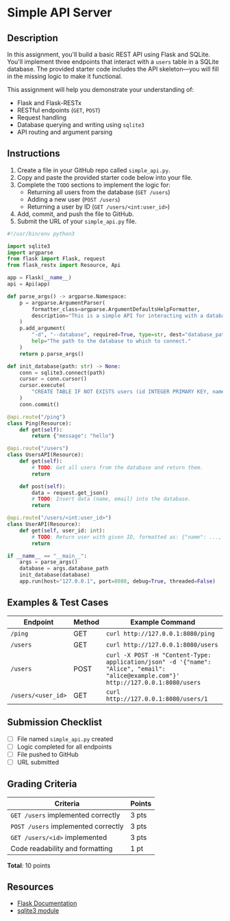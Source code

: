 # Simple API Server

## Description
In this assignment, you'll build a basic REST API using Flask and SQLite. You'll implement three endpoints that interact with a `users` table in a SQLite database. The provided starter code includes the API skeleton—you will fill in the missing logic to make it functional.

This assignment will help you demonstrate your understanding of:
- Flask and Flask-RESTx
- RESTful endpoints (`GET`, `POST`)
- Request handling
- Database querying and writing using `sqlite3`
- API routing and argument parsing

## Instructions
1. Create a file in your GitHub repo called `simple_api.py`.
2. Copy and paste the provided starter code below into your file.
3. Complete the `TODO` sections to implement the logic for:
   - Returning all users from the database (`GET /users`)
   - Adding a new user (`POST /users`)
   - Returning a user by ID (`GET /users/<int:user_id>`)
4. Add, commit, and push the file to GitHub.
5. Submit the URL of your `simple_api.py` file.

```python
#!/usr/bin/env python3

import sqlite3
import argparse
from flask import Flask, request
from flask_restx import Resource, Api

app = Flask(__name__)
api = Api(app)

def parse_args() -> argparse.Namespace:
    p = argparse.ArgumentParser(
        formatter_class=argparse.ArgumentDefaultsHelpFormatter,
        description="This is a simple API for interacting with a database.",
    )
    p.add_argument(
        "-d", "--database", required=True, type=str, dest="database_path",
        help="The path to the database to which to connect."
    )
    return p.parse_args()

def init_database(path: str) -> None:
    conn = sqlite3.connect(path)
    cursor = conn.cursor()
    cursor.execute(
        "CREATE TABLE IF NOT EXISTS users (id INTEGER PRIMARY KEY, name TEXT NOT NULL, email TEXT NOT NULL UNIQUE)"
    )
    conn.commit()

@api.route("/ping")
class Ping(Resource):
    def get(self):
        return {"message": "hello"}

@api.route("/users")
class UsersAPI(Resource):
    def get(self):
        # TODO: Get all users from the database and return them.
        return

    def post(self):
        data = request.get_json()
        # TODO: Insert data (name, email) into the database.
        return

@api.route("/users/<int:user_id>")
class UserAPI(Resource):
    def get(self, user_id: int):
        # TODO: Return user with given ID, formatted as: {"name": ..., "email": ...}
        return

if __name__ == "__main__":
    args = parse_args()
    database = args.database_path
    init_database(database)
    app.run(host="127.0.0.1", port=8080, debug=True, threaded=False)
```

## Examples & Test Cases

| Endpoint                | Method | Example Command                                        |
|-------------------------|--------|--------------------------------------------------------|
| `/ping`                 | GET    | `curl http://127.0.0.1:8080/ping`                     |
| `/users`                | GET    | `curl http://127.0.0.1:8080/users`                    |
| `/users`                | POST   | `curl -X POST -H "Content-Type: application/json" -d '{"name": "Alice", "email": "alice@example.com"}' http://127.0.0.1:8080/users` |
| `/users/<user_id>`      | GET    | `curl http://127.0.0.1:8080/users/1`                  |

## Submission Checklist
- [ ] File named `simple_api.py` created
- [ ] Logic completed for all endpoints
- [ ] File pushed to GitHub
- [ ] URL submitted

## Grading Criteria

| Criteria                             | Points |
|--------------------------------------|--------|
| `GET /users` implemented correctly   | 3 pts  |
| `POST /users` implemented correctly  | 3 pts  |
| `GET /users/<id>` implemented        | 3 pts  |
| Code readability and formatting      | 1 pt   |

**Total**: 10 points

## Resources
- [Flask Documentation](https://flask.palletsprojects.com/)
- [sqlite3 module](https://docs.python.org/3/library/sqlite3.html)
